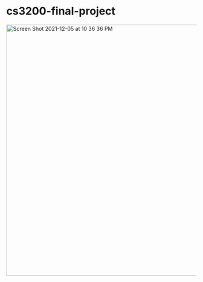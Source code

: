 # cs3200-final-project

<img width="664" alt="Screen Shot 2021-12-05 at 10 36 36 PM" src="https://user-images.githubusercontent.com/82342205/145726177-0719a4ce-c62c-46d1-8a6a-e096402a253f.png">
